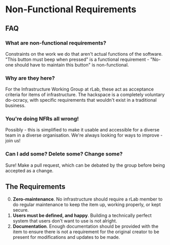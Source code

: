 Non-Functional Requirements
===========================

FAQ
---
### What are non-functional requirements?
Constraints on the work we do that aren't actual functions of the software. "This button must beep when pressed" is a functional requirement - "No-one should have to maintain this button" is non-functional.

### Why are they here?
For the Infrastructure Working Group at rLab, these act as acceptance criteria for items of infrastructure. The hackspace is a completely voluntary do-ocracy, with specific requirements that wouldn't exist in a traditional business.

### You're doing NFRs all wrong!
Possibly - this is simplified to make it usable and accessible for a diverse team in a diverse organisation. We're always looking for ways to improve - join us!

### Can I add some? Delete some? Change some?
Sure! Make a pull request, which can be debated by the group before being accepted as a change.

The Requirements
----------------
0. **Zero-maintenance**. No infrastructure should require a rLab member to do regular maintenance to keep the item up, working properly, or kept secure.
1. **Users must be defined, and happy**. Building a technically perfect system that users don't want to use is not alright.
2. **Documentation**. Enough documentation should be provided with the item to ensure there is not a requirement for the original creator to be present for modifications and updates to be made.

